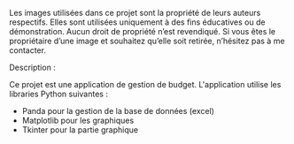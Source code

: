 Les images utilisées dans ce projet sont la propriété de leurs auteurs respectifs. Elles sont utilisées uniquement à des fins éducatives ou de démonstration. Aucun droit de propriété n’est revendiqué. Si vous êtes le propriétaire d’une image et souhaitez qu’elle soit retirée, n’hésitez pas à me contacter.

Description : 

Ce projet est une application de gestion de budget. L'application utilise les libraries Python suivantes : 
- Panda pour la gestion de la base de données (excel)
- Matplotlib pour les graphiques
- Tkinter pour la partie graphique 
